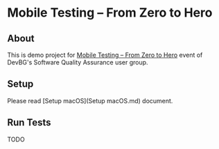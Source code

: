 # Mobile Testing – From Zero to Hero

## About

This is demo project for [Mobile Testing – From Zero to Hero](http://dev.bg/%D1%81%D1%8A%D0%B1%D0%B8%D1%82%D0%B8%D0%B5/mobile-testing-from-zero-to-hero/) event of DevBG's Software Quality Assurance user group.

## Setup 

Please read [Setup macOS](Setup macOS.md) document.

## Run Tests

TODO